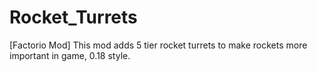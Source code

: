 # Rocket_Turrets
 [Factorio Mod] This mod adds 5 tier rocket turrets to make rockets more important in game, 0.18 style.
